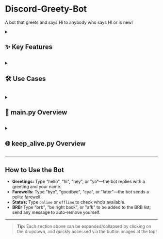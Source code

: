 # Discord-Greety-Bot

A bot that greets and says Hi to anybody who says HI or is new!


<details>
  <summary><h2 id="features">✨ Key Features</h2></summary>

- **Discord Integration:** Built using the discord.py library for stable and efficient connection to the Discord API.
- **Intuitive Commands:** Responds to a variety of greetings, farewells, and status phrases using natural language.
- **In-Memory State Management:** Tracks “brb” users in memory for fast, temporary status management.
- **Replit Hosting:** Configured to run on Replit for free, always-on hosting of Python apps.
- **24/7 Uptime:** Uses `keep_alive.py` and external monitoring to prevent sleeping.
- **Secure Token Handling:** Bot token is stored as an environment variable for safety.
- **Git Integration:** Easy to update via GitHub for streamlined deployment.

</details>

<p align="center"></p>

<details>
  <summary><h2 id="use-cases">🛠️ Use Cases</h2></summary>

- **Community Engagement:** Greets new members and replies to “hi”, “hello”, etc., making your server more active and welcoming.
- **Status Management:** Lets members quickly check who’s online/offline (with `online` or `offline`), and tracks BRB statuses.
- **Temporary Availability:** Simple “brb” system shows who’s temporarily away, auto-removing them when they return.
- **Organized Communication:** Helps keep everyone informed about member status in busy servers.

</details>

<p align="center"></p>

<details>
  <summary><h2 id="mainpy">📄 main.py Overview</h2></summary>

**Main entry point for the Discord bot application.**

- **Client/Intents Setup:** Initializes the Discord client with permissions for messages, members, and presences.
- **Event Handling:** 
  - `on_ready()` confirms bot login.
  - `on_message()` processes every message for keywords.
- **Dynamic Responses:** Replies to greetings (“hi”, “hello”) and farewells (“bye”, “goodbye”).
- **Status Commands:** “online”/“offline” lists members by status.
- **BRB System:** Tracks users who say “brb” and removes them when they return.
- **Execution:** Loads the bot token securely, and imports `keep_alive.py` to keep the process alive.

</details>

<p align="center"></p>

<details>
  <summary><h2 id="keepalivepy">🌐 keep_alive.py Overview</h2></summary>

**Utility to keep the bot running on Replit:**

- **Flask Web Server:** Starts a lightweight server on port 8080 to respond to external pings (for uptime monitoring).
- **Threaded:** Runs in a separate thread so it doesn’t block the bot.
- **How to Use:** Import and call `keep_alive()` from `main.py` to ensure the bot stays online.

</details>

---

## How to Use the Bot

- **Greetings:** Type "hello", "hi", "hey", or "yo"—the bot replies with a greeting and your name.
- **Farewells:** Type "bye", "goodbye", "cya", or "later"—the bot sends a polite farewell.
- **Status:** Type `online` or `offline` to check who’s available.
- **BRB:** Type "brb", "be right back", or "afk" to be added to the BRB list; send any message to auto-remove yourself.

---

> **Tip:** Each section above can be expanded/collapsed by clicking on the dropdown, and quickly accessed via the button images at the top!
